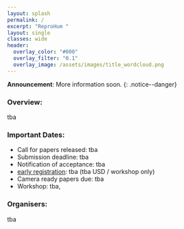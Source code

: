 ```yaml
---
layout: splash
permalink: /
excerpt: "ReproHum "
layout: single
classes: wide
header:
  overlay_color: "#000"
  overlay_filter: "0.1"
  overlay_image: /assets/images/title_wordcloud.png
---
```


**Announcement**: More information soon.
{: .notice--danger}

### Overview:

tba

### Important Dates:

* Call for papers released: tba 
* Submission deadline: tba
* Notification of acceptance: tba 
* [early registration](): tba (tba USD / workshop only)
* Camera ready papers due: tba
* Workshop: tba, 


### Organisers:

tba

